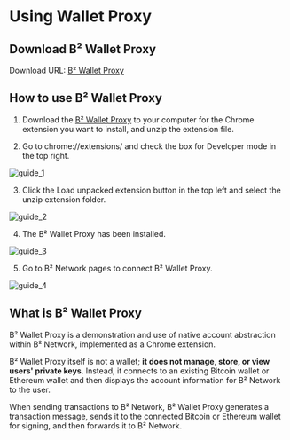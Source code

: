 # Using Wallet Proxy

## Download B² Wallet Proxy

Download URL: [B² Wallet Proxy](https://b2-static.bsquared.network/assets/wallet/b2-wallet-proxy-v0.1.2.zip)

## How to use B² Wallet Proxy

1. Download the [B² Wallet Proxy](https://b2-static.bsquared.network/assets/wallet/b2-wallet-proxy.tar.gz) to your computer for the Chrome extension you want to install, and unzip the extension file.

2. Go to chrome://extensions/ and check the box for Developer mode in the top right.

![guide_1](https://ipfs.io/ipfs/QmYysWMKtoF4UKquVr8tZUtjE3JwFrvhwJNwu9VWFJXLiC)

3. Click the Load unpacked extension button in the top left and select the unzip extension folder.

![guide_2](https://ipfs.io/ipfs/QmVdvjrpjfK2ddXfQ8DUyu8A4p5UximdhcP8vUwpYojkST)

4. The B² Wallet Proxy has been installed.

![guide_3](https://ipfs.io/ipfs/QmX1XLai7ancgjhCien5i9JJBQrmTbmE1R3k7EynfNWouY)

5. Go to B² Network pages to connect B² Wallet Proxy.

![guide_4](https://ipfs.io/ipfs/Qmcgo9jfH3kSBhYQHiT12u7LNKRXMn6LJuQzELxnz4q1MY)

## What is B² Wallet Proxy

B² Wallet Proxy is a demonstration and use of native account abstraction within B² Network, implemented as a Chrome extension. 

B² Wallet Proxy itself is not a wallet; **it does not manage, store, or view users' private keys**. Instead, it connects to an existing Bitcoin wallet or Ethereum wallet and then displays the account information for B² Network to the user. 

When sending transactions to B² Network, B² Wallet Proxy generates a transaction message, sends it to the connected Bitcoin or Ethereum wallet for signing, and then forwards it to B² Network.
